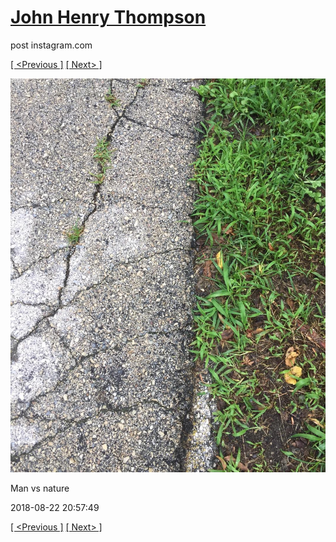 # [John Henry Thompson](../README.md)
post instagram.com

[[ <Previous ]](2018-08-25-1.md) [[ Next> ]](2018-08-15-1.md)

[![](../media/2018-08-22/Man-vs-nature.jpg)](../README.md)

Man vs nature

2018-08-22 20:57:49

[[ <Previous ]](2018-08-25-1.md) [[ Next> ]](2018-08-15-1.md)